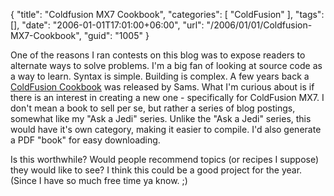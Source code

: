 {
	"title": "Coldfusion MX7 Cookbook",
	"categories": [
		"ColdFusion"
	],
	"tags": [],
	"date": "2006-01-01T17:01:00+06:00",
	"url": "/2006/01/01/Coldfusion-MX7-Cookbook",
	"guid": "1005"
}

One of the reasons I ran contests on this blog was to expose readers to alternate ways to solve problems. I'm a big fan of looking at source code as a way to learn. Syntax is simple. Building is complex. A few years back a <a href="http://www.informit.com/title/0672324628">ColdFusion Cookbook</a> was released by Sams. What I'm curious about is if there is an interest in creating a new one - specifically for ColdFusion MX7. I don't mean a book to sell per se, but rather a series of blog postings, somewhat like my "Ask a Jedi" series. Unlike the "Ask a Jedi" series, this would have it's own category, making it easier to compile. I'd also generate a PDF "book" for easy downloading. 

Is this worthwhile? Would people recommend topics (or recipes I suppose) they would like to see? I think this could be a good project for the year. (Since I have so much free time ya know. ;)